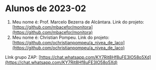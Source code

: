 ﻿# Alunos de 2023-02

1. Meu nome é: Prof. Marcelo Bezerra de Alcântara. Link do projeto:  [https://github.com/mbacefor/monitora](https://github.com/mbacefor/monitora)
2. Meu nome é: Christian Pompeu. Link do projeto: [https://github.com/ochristianpompeu/a_nivea_de_laco](https://github.com/ochristianpompeu/a_nivea_de_laco)

LInk grupo ZAP:  [https://chat.whatsapp.com/KY7Rit8Hf8uFE3IO58o5Xd](https://chat.whatsapp.com/KY7Rit8Hf8uFE3IO58o5Xd)
